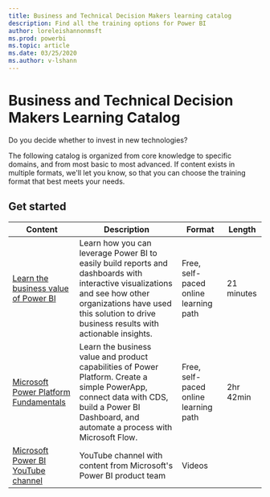 ```yaml
---
title: Business and Technical Decision Makers learning catalog
description: Find all the training options for Power BI
author: loreleishannonmsft
ms.prod: powerbi
ms.topic: article
ms.date: 03/25/2020
ms.author: v-lshann
---
```


# Business and Technical Decision Makers Learning Catalog

Do you decide whether to invest in new technologies? 

The following catalog is organized from core knowledge to specific domains, and from most basic to most advanced. If content exists in multiple formats, we'll let you know, so that you can choose the training format that best meets your needs. 

## Get started<a name="get-started"></a>
| Content  | Description  | Format  | Length     |
|---------------------------------------------------------------------------------------------------------------|------------------------------------------------------------------------------------------------------------------------------------------------------------------------------------------------------------------------|---------------------------------------|------------|
| [Learn the business value of Power BI](https://docs.microsoft.com/en-us/learn/modules/introduction-power-bi/) | Learn how you can leverage Power BI to easily build reports and dashboards with interactive visualizations and see how other organizations have used this solution to drive business results with actionable insights. | Free, self-paced online learning path | 21 minutes |
| [Microsoft Power Platform Fundamentals](https://docs.microsoft.com/learn/paths/power-plat-fundamentals/)      | Learn the business value and product capabilities of Power Platform. Create a simple PowerApp, connect data with CDS, build a Power BI Dashboard, and automate a process with Microsoft Flow.                          | Free, self-paced online learning path | 2hr 42min  |
| [Microsoft Power BI YouTube channel](https://www.youtube.com/user/mspowerbi/videos)  | YouTube channel with content from Microsoft's Power BI product team  | Videos   |            |